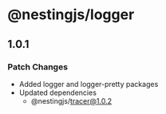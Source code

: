 # @nestingjs/logger

## 1.0.1

### Patch Changes

- Added logger and logger-pretty packages
- Updated dependencies
  - @nestingjs/tracer@1.0.2
